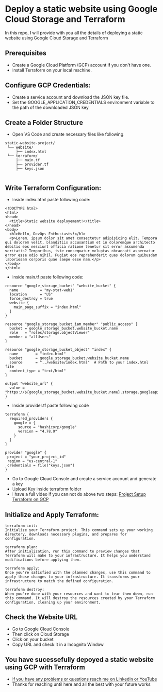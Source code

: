 # Deploy a static website using Google Cloud Storage and Terraform
In this repo, I will provide with you all the details of deploying a static website using Google Cloud Storage and Terraform

## Prerequisites

  * Create a Google Cloud Platform (GCP) account if you don't have one.
  * Install Terraform on your local machine.

## Configure GCP Credentials:

  * Create a service account and download the JSON key file.
  * Set the GOOGLE_APPLICATION_CREDENTIALS environment variable to the path of the downloaded JSON key

## Create a Folder Structure

  * Open VS Code and create necessary files like following:

   ```
static-website-project/
    └── website/
        ├── index.html
    └── terraform/
        ├── main.tf
        ├── provider.tf
        ├── keys.json
    
  ```

## Write Terraform Configuration:

  * Inside index.html paste following code:
  ```
  <!DOCTYPE html>
<html>
<head>
    <title>Static website deployement!</title>
</head>
<body>
    <h1>Hello, DevOps Enthusiasts!</h1>
    <p>Lorem, ipsum dolor sit amet consectetur adipisicing elit. Tempora qui dolorem velit, blanditiis accusantium et in doloremque architecto debitis eos nesciunt officia ratione tenetur sit error assumenda veritatis? Temporibus, iste consequatur voluptas obcaecati aspernatur error esse odio nihil. Fugiat eos reprehenderit quas dolorum quibusdam laboriosam corporis quae saepe esse nam.</p>
</body>
</html>
  ```

  * Inside main.tf paste following code:

```
resource "google_storage_bucket" "website_bucket" {
  name          = "my-stat-web1"
  location      = "US"
  force_destroy = true
  website {
    main_page_suffix = "index.html"
  }
}

resource "google_storage_bucket_iam_member" "public_access" {
  bucket = google_storage_bucket.website_bucket.name
  role   = "roles/storage.objectViewer"
  member = "allUsers"
}

resource "google_storage_bucket_object" "index" {
  name        = "index.html"
  bucket      = google_storage_bucket.website_bucket.name
  source      = "../website/index.html"  # Path to your index.html file
  content_type = "text/html"
}

output "website_url" {
  value = "https://${google_storage_bucket.website_bucket.name}.storage.googleapis.com"
}

```

  * Inside provider.tf paste following code

```
terraform {
  required_providers {
    google = {
      source = "hashicorp/google"
      version = "4.78.0"
    }
  }
}

provider "google" {
 project = "your_project_id"
 region = "us-central-1"
 credentials = file("keys.json")
}
```

  * Go to Google Cloud Console and create a service account and generate a key
  * Upload Key inside terraform folder
  * I have a full video if you can not do above two steps: [Project Setup Terraform on GCP](https://youtu.be/AaRmcE2YdFk)

## Initialize and Apply Terraform:

```
terraform init:
Initialize your Terraform project. This command sets up your working directory, downloads necessary plugins, and prepares for configuration.

terraform plan:
After initialization, run this command to preview changes that Terraform will make to your infrastructure. It helps you understand modifications before applying them.

terraform apply:
Once you're satisfied with the planned changes, use this command to apply those changes to your infrastructure. It transforms your infrastructure to match the defined configuration.

terraform destroy:
When you're done with your resources and want to tear them down, run this command. It will destroy the resources created by your Terraform configuration, cleaning up your environment.
```

## Check the Website URL
  * Go to Google Cloud Console
  * Then click on Cloud Storage
  * Click on your bucket
  * Copy URL and check it in a Incognito Window

## You have sucessefully depoyed a static website using GCP with Terraform

  * [If you have any problems or questions reach me on LinkedIn or YouTube](https://linktr.ee/otabekinha)
  * Thanks for reaching until here and all the best with your future works
